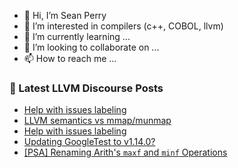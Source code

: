 - 👋 Hi, I’m Sean Perry
- 👀 I’m interested in compilers (c++, COBOL, llvm)
- 🌱 I’m currently learning ...
- 💞️ I’m looking to collaborate on ...
- 📫 How to reach me ...

<!---
s66perry/s66perry is a ✨ special ✨ repository because its `README.md` (this file) appears on your GitHub profile.
You can click the Preview link to take a look at your changes.
--->
### 📕 Latest LLVM Discourse Posts

<!-- DISCOURSE-LLVM:START -->
- [Help with issues labeling](https://discourse.llvm.org/t/help-with-issues-labeling/73356#post_2)
- [LLVM semantics vs mmap/munmap](https://discourse.llvm.org/t/llvm-semantics-vs-mmap-munmap/73330#post_5)
- [Help with issues labeling](https://discourse.llvm.org/t/help-with-issues-labeling/73356#post_1)
- [Updating GoogleTest to v1.14.0?](https://discourse.llvm.org/t/updating-googletest-to-v1-14-0/72973#post_16)
- [[PSA] Renaming Arith&#39;s `maxf` and `minf` Operations](https://discourse.llvm.org/t/psa-renaming-ariths-maxf-and-minf-operations/73353#post_1)
<!-- DISCOURSE-LLVM:END -->
